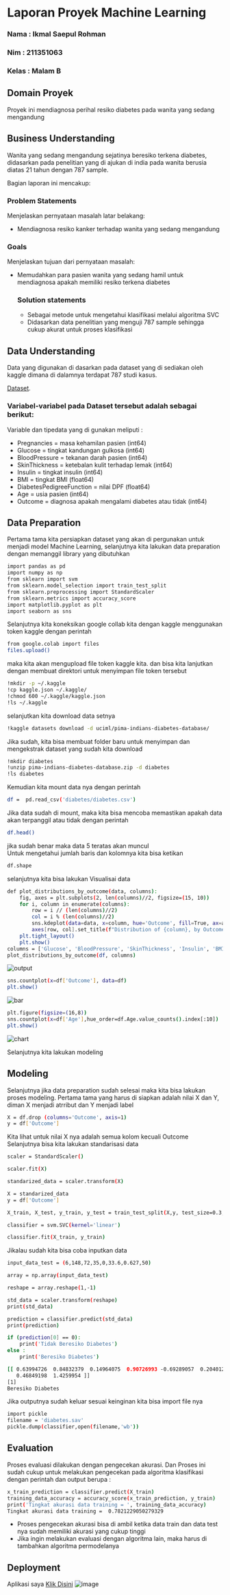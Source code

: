 # Laporan Proyek Machine Learning
### Nama : Ikmal Saepul Rohman 
### Nim : 211351063
### Kelas : Malam B

## Domain Proyek

Proyek ini mendiagnosa perihal resiko diabetes pada wanita yang sedang mengandung 

## Business Understanding

Wanita yang sedang mengandung sejatinya beresiko terkena diabetes, didasarkan pada penelitian yang di ajukan di india pada wanita berusia diatas 21 tahun dengan 787 sample.

Bagian laporan ini mencakup:

### Problem Statements

Menjelaskan pernyataan masalah latar belakang:
- Mendiagnosa resiko kanker terhadap wanita yang sedang mengandung

### Goals

Menjelaskan tujuan dari pernyataan masalah:
- Memudahkan para pasien wanita yang sedang hamil untuk mendiagnosa apakah memiliki resiko terkena diabetes

    ### Solution statements
    - Sebagai metode untuk mengetahui klasifikasi melalui algoritma SVC
    - Didasarkan data penelitian yang menguji 787 sample sehingga cukup akurat untuk proses klasifikasi

## Data Understanding
Data yang digunakan di dasarkan pada dataset yang di sediakan oleh kaggle dimana di dalamnya terdapat 787 studi kasus.

[Dataset](https://www.kaggle.com/datasets/uciml/pima-indians-diabetes-database/).


### Variabel-variabel pada Dataset tersebut adalah sebagai berikut:
Variable dan tipedata yang di gunakan meliputi :

- Pregnancies = masa kehamilan pasien (int64)  
- Glucose = tingkat kandungan gulkosa (int64)  
- BloodPressure = tekanan darah pasien (int64)  
- SkinThickness = ketebalan kulit terhadap lemak (int64)  
- Insulin = tingkat insulin (int64)  
- BMI = tingkat BMI (float64)
- DiabetesPedigreeFunction = nilai DPF (float64)
- Age = usia pasien (int64) 
- Outcome = diagnosa apakah mengalami diabetes atau tidak (int64)
## Data Preparation
Pertama tama kita persiapkan dataset yang akan di pergunakan untuk menjadi model Machine Learning, selanjutnya kita lakukan data preparation dengan memanggil library yang dibutuhkan

```bash
import pandas as pd
import numpy as np
from sklearn import svm
from sklearn.model_selection import train_test_split
from sklearn.preprocessing import StandardScaler
from sklearn.metrics import accuracy_score
import matplotlib.pyplot as plt
import seaborn as sns
```
Selanjutnya kita koneksikan google collab kita dengan kaggle menggunakan token kaggle dengan perintah
```bash
from google.colab import files
files.upload()
```
maka kita akan mengupload file token kaggle kita. dan bisa kita lanjutkan dengan membuat direktori untuk menyimpan file token tersebut
```bash
!mkdir -p ~/.kaggle
!cp kaggle.json ~/.kaggle/
!chmod 600 ~/.kaggle/kaggle.json
!ls ~/.kaggle
```
selanjutkan kita download data setnya
```bash
!kaggle datasets download -d uciml/pima-indians-diabetes-database/
```
Jika sudah, kita bisa membuat folder baru untuk menyimpan dan mengekstrak dataset yang sudah kita download
```bash
!mkdir diabetes
!unzip pima-indians-diabetes-database.zip -d diabetes
!ls diabetes
```
Kemudian kita mount data nya dengan perintah
```bash
df =  pd.read_csv('diabetes/diabetes.csv')
```
Jika data sudah di mount, maka kita bisa mencoba memastikan apakah data akan terpanggil atau tidak dengan perintah
```bash
df.head()
```
jika sudah benar maka data 5 teratas akan muncul<br>
Untuk mengetahui jumlah baris dan kolomnya kita bisa ketikan
```bash
df.shape
```
selanjutnya kita bisa lakukan Visualisai data
```bash
def plot_distributions_by_outcome(data, columns):
    fig, axes = plt.subplots(2, len(columns)//2, figsize=(15, 10))
    for i, column in enumerate(columns):
        row = i // (len(columns)//2)
        col = i % (len(columns)//2)
        sns.kdeplot(data=data, x=column, hue='Outcome', fill=True, ax=axes[row, col])
        axes[row, col].set_title(f"Distribution of {column}, by Outcome")
    plt.tight_layout()
    plt.show()
columns = ['Glucose', 'BloodPressure', 'SkinThickness', 'Insulin', 'BMI', 'DiabetesPedigreeFunction']
plot_distributions_by_outcome(df, columns)
```
![output](https://github.com/Ikmalsr/uts-cancer/assets/93483784/21f6ce83-5f9b-4ac6-a961-9d004532e613)
```bash
sns.countplot(x=df['Outcome'], data=df)
plt.show()
```
![bar](https://github.com/Ikmalsr/uts-cancer/assets/93483784/65ce2837-537c-419b-968e-25ec14321495)
```bash
plt.figure(figsize=(16,8))
sns.countplot(x=df['Age'],hue_order=df.Age.value_counts().index[:10])
plt.show()
```
![chart](https://github.com/Ikmalsr/uts-cancer/assets/93483784/509cc6e7-aaa6-4a5a-a06e-1fb77164c5ea)

Selanjutnya kita lakukan modeling
## Modeling
Selanjutnya jika data preparation sudah selesai maka kita bisa lakukan proses modeling.
Pertama tama yang harus di siapkan adalah nilai X dan Y, diman X menjadi atrribut dan Y menjadi label
```bash
X = df.drop (columns='Outcome', axis=1)
y = df['Outcome']
```
Kita lihat untuk nilai X nya adalah semua kolom kecuali Outcome<br>
Selanjutnya bisa kita lakukan standarisasi data
```bash
scaler = StandardScaler()
```
```bash
scaler.fit(X)
```
```bash
standarized_data = scaler.transform(X)
```
```bash
X = standarized_data
y = df['Outcome']
```
```bash
X_train, X_test, y_train, y_test = train_test_split(X,y, test_size=0.3, stratify=y, random_state=2)
```
```bash
classifier = svm.SVC(kernel='linear')
```
```bash
classifier.fit(X_train, y_train)
```

Jikalau sudah kita bisa coba inputkan data
```bash
input_data_test = (6,148,72,35,0,33.6,0.627,50)

array = np.array(input_data_test)

reshape = array.reshape(1,-1)

std_data = scaler.transform(reshape)
print(std_data)

prediction = classifier.predict(std_data)
print(prediction)

if (prediction[0] == 0):
    print('Tidak Beresiko Diabetes')
else :
    print('Beresiko Diabetes')
```
```bash
[[ 0.63994726  0.84832379  0.14964075  0.90726993 -0.69289057  0.20401277
   0.46849198  1.4259954 ]]
[1]
Beresiko Diabetes
```
Jika outputnya sudah keluar sesuai keinginan kita bisa import file nya
```bash
import pickle
filename = 'diabetes.sav'
pickle.dump(classifier,open(filename,'wb'))
```
## Evaluation
Proses evaluasi dilakukan dengan pengecekan akurasi. Dan Proses ini sudah cukup untuk melakukan pengecekan pada algoritma klasifikasi dengan perintah dan output berupa :
```bash
x_train_prediction = classifier.predict(X_train)
training_data_accuracy = accuracy_score(x_train_prediction, y_train)
print('Tingkat akurasi data training = ', training_data_accuracy)
Tingkat akurasi data training =  0.7821229050279329
```

- Proses pengecekan akurasi bisa di ambil ketika data train dan data test nya sudah memiliki akurasi yang cukup tinggi
- Jika ingin melakukan evaluasi dengan algoritma lain, maka harus di tambahkan algoritma permodelanya


## Deployment
Aplikasi saya
[Klik Disini](https://ikmalmachine.streamlit.app/)
![image](https://github.com/Ikmalsr/uts-cancer/assets/93483784/88df7a76-7893-4648-a031-db68bed71cf1)


